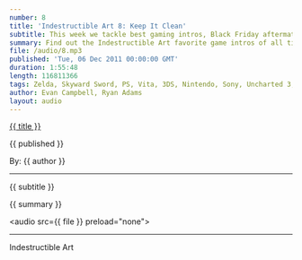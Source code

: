 ```yaml
---
number: 8
title: 'Indestructible Art 8: Keep It Clean'
subtitle: This week we tackle best gaming intros, Black Friday aftermath, and Geoff Johns
summary: Find out the Indestructible Art favorite game intros of all time, Ryan spotlights comic book writer Geoff Johns, and Evan may or may not have an actual segment. Ryan and Evan also discuss Black Friday aftermath, more Zelda: Skyward Sword, and stick around after the break for listener questions!
file: /audio/8.mp3
published: 'Tue, 06 Dec 2011 00:00:00 GMT'
duration: 1:55:48
length: 116811366
tags: Zelda, Skyward Sword, PS, Vita, 3DS, Nintendo, Sony, Uncharted 3, Geoff Johns, Marvel, DC, PlayStation, Games, Comics, Naughty Dog
author: Evan Campbell, Ryan Adams
layout: audio
---
```


<a href="../episodes/{{ number }}.html" class='postTitleLink'><p class='postTitle'>{{ title }}</p></a>
<p class='postPublished'>{{ published }}</p>
<p class='postAuthor'>By: {{ author }}</p>
<hr>
{{ subtitle }}  
  
{{ summary }}  

<audio src={{ file }} preload="none"></audio>

- - -
Indestructible Art